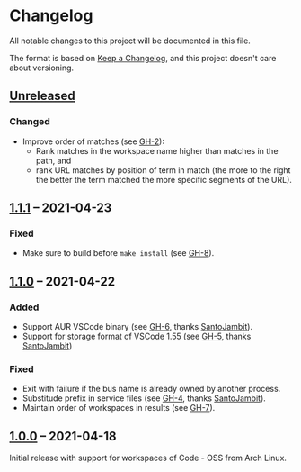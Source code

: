 # Changelog
All notable changes to this project will be documented in this file.

The format is based on [Keep a Changelog](https://keepachangelog.com/en/1.0.0/),
and this project doesn't care about versioning.

## [Unreleased]

### Changed

- Improve order of matches (see [GH-2]):
    - Rank matches in the workspace name higher than matches in the path, and 
    - rank URL matches by position of term in match (the more to the right the better the term matched the more specific segments of the URL).

[GH-2]: https://github.com/lunaryorn/gnome-search-providers-vscode/issues/2

## [1.1.1] – 2021-04-23

### Fixed
- Make sure to build before `make install` (see [GH-8]).

[GH-8]: https://github.com/lunaryorn/gnome-search-providers-vscode/issues/8

## [1.1.0] – 2021-04-22

### Added

- Support AUR VSCode binary (see [GH-6], thanks [SantoJambit]).
- Support for storage format of VSCode 1.55 (see [GH-5], thanks [SantoJambit])

### Fixed

- Exit with failure if the bus name is already owned by another process.
- Substitude prefix in service files (see [GH-4], thanks [SantoJambit]).
- Maintain order of workspaces in results (see [GH-7]).

[SantoJambit]: https://github.com/SantoJambit
[GH-4]: https://github.com/lunaryorn/gnome-search-providers-vscode/pull/4
[GH-5]: https://github.com/lunaryorn/gnome-search-providers-vscode/pull/5
[GH-6]: https://github.com/lunaryorn/gnome-search-providers-vscode/pull/6
[GH-7]: https://github.com/lunaryorn/gnome-search-providers-vscode/pull/7

## [1.0.0] – 2021-04-18

Initial release with support for workspaces of Code - OSS from Arch Linux.

[Unreleased]: https://github.com/lunaryorn/gnome-search-providers-vscode/compare/v1.1.1...HEAD
[1.1.1]: https://github.com/lunaryorn/gnome-search-providers-vscode/compare/v1.1.0...v1.1.1
[1.1.0]: https://github.com/lunaryorn/gnome-search-providers-vscode/compare/v1.0.0...v1.1.0
[1.0.0]: https://github.com/lunaryorn/gnome-search-providers-vscode/releases/tag/v1.0.0
